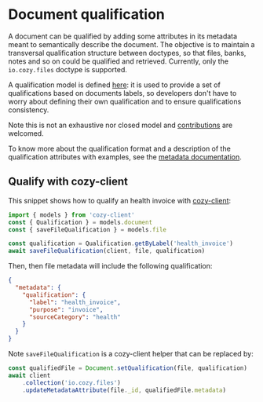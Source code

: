 # Document qualification

A document can be qualified by adding some attributes in its metadata meant to semantically describe the document. The objective is to maintain a transversal qualification structure between doctypes, so that files, banks, notes and so on could be qualified and retrieved. Currently, only the `io.cozy.files` doctype is supported. 

A qualification model is defined [here](https://github.com/cozy/cozy-client/blob/master/packages/cozy-client/src/assets/qualifications.json): it is used to provide a set of qualifications based on documents labels, so developers don't have to worry about defining their own qualification and to ensure qualifications consistency.

Note this is not an exhaustive nor closed model and [contributions](https://github.com/cozy/cozy-client/pulls) are welcomed.

To know more about the qualification format and a description of the qualification attributes with examples, see the [metadata documentation](https://github.com/cozy/cozy-doctypes/blob/master/docs/io.cozy.files_metadata.md).

## Qualify with cozy-client

This snippet shows how to qualify an health invoice with [cozy-client](https://github.com/cozy/cozy-client/):

```js
import { models } from 'cozy-client'
const { Qualification } = models.document
const { saveFileQualification } = models.file

const qualification = Qualification.getByLabel('health_invoice')
await saveFileQualification(client, file, qualification)
```

Then, then file metadata will include the following qualification:
```json
{
  "metadata": {
    "qualification": {
      "label": "health_invoice",
      "purpose": "invoice",
      "sourceCategory": "health"
    }
  }
}
```

Note `saveFileQualification` is a cozy-client helper that can be replaced by:

```js
const qualifiedFile = Document.setQualification(file, qualification)
await client
    .collection('io.cozy.files')
    .updateMetadataAttribute(file._id, qualifiedFile.metadata)

```
